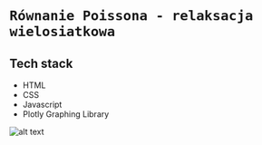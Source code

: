 # `Równanie Poissona - relaksacja wielosiatkowa`

## Tech stack
- HTML
- CSS
- Javascript
- Plotly Graphing Library

![alt text](https://github.com/nerooc/Numerical-Methods-2-PL/blob/main/Lab%2005%20-%20R%C3%B3wnanie%20Poissona%20-%20relaksacja%20wielosiatkowa/Wykresy/results.png)
